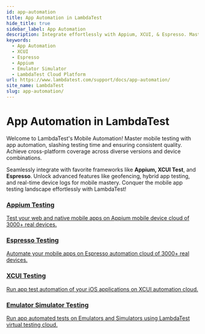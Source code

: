 ```yaml
---
id: app-automation
title: App Automation in LambdaTest
hide_title: true
sidebar_label: App Automation
description: Integrate effortlessly with Appium, XCUI, & Espresso. Master mobile app testing with ease using LambdaTest.
keywords:
  - App Automation
  - XCUI
  - Espresso
  - Appium
  - Emulator Simulator
  - LambdaTest Cloud Platform
url: https://www.lambdatest.com/support/docs/app-automation/
site_name: LambdaTest
slug: app-automation/
---
```


<script type="application/ld+json"
      dangerouslySetInnerHTML={{ __html: JSON.stringify({
       "@context": "https://schema.org",
        "@type": "BreadcrumbList",
        "itemListElement": [{
          "@type": "ListItem",
          "position": 1,
          "name": "Home",
          "item": "https://www.lambdatest.com"
        },{
          "@type": "ListItem",
          "position": 2,
          "name": "Support",
          "item": "https://www.lambdatest.com/support/docs/"
        },{
          "@type": "ListItem",
          "position": 3,
          "name": "Automation",
          "item": "https://www.lambdatest.com/support/docs/app-automation/"
        }]
      })
    }}
></script>

# App Automation in LambdaTest

Welcome to LambdaTest's Mobile Automation! Master mobile testing with app automation, slashing testing time and ensuring consistent quality. Achieve cross-platform coverage across diverse versions and device combinations. 

Seamlessly integrate with favorite frameworks like **Appium, XCUI Test**, and **Espresso**. Unlock advanced features like geofencing, hybrid app testing, and real-time device logs for mobile mastery. Conquer the mobile app testing landscape effortlessly with LambdaTest!

<div className="support_main">  
  <a href="/docs/appium-languages-and-frameworks/">
    <div className="support_inners">
      <h3>Appium Testing</h3>
      <p>Test your web and native mobile apps on Appium mobile device cloud of 3000+ real devices.</p>
    </div>
  </a>
  <a href="/docs/getting-started-with-espresso-testing/">
    <div className="support_inners">
      <h3>Espresso Testing</h3>
      <p>Automate your mobile apps on Espresso automation cloud of 3000+ real devices.</p>
    </div>
  </a>
  <a href="/docs/getting-started-with-xcuitest/">
    <div className="support_inners">
      <h3>XCUI Testing</h3>
      <p>Run app test automation of your iOS applications on XCUI automation cloud.</p>
    </div>
  </a>
  <a href="/docs/app-automation-on-emulators-simulators/">
    <div className="support_inners">
      <h3>Emulator Simulator Testing</h3>
      <p>Run app automated tests on Emulators and Simulators using LambdaTest virtual testing cloud.</p>
    </div>
  </a>
</div>

